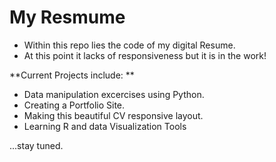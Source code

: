 # My Resmume

- Within this repo lies the code of my digital Resume. 
- At this point it lacks of responsiveness but it is in the work!

**Current Projects include: **

- Data manipulation excercises using Python.
- Creating a Portfolio Site.
- Making this beautiful CV responsive layout.
- Learning R and data Visualization Tools

...stay tuned.
